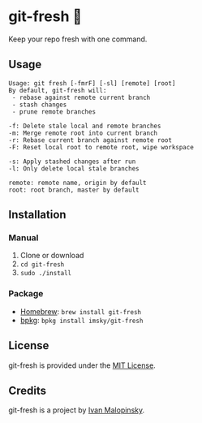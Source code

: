# git-fresh :lemon: 

Keep your repo fresh with one command.

## Usage

```
Usage: git fresh [-fmrF] [-sl] [remote] [root]
By default, git-fresh will:
 - rebase against remote current branch
 - stash changes
 - prune remote branches

-f: Delete stale local and remote branches
-m: Merge remote root into current branch
-r: Rebase current branch against remote root
-F: Reset local root to remote root, wipe workspace

-s: Apply stashed changes after run
-l: Only delete local stale branches

remote: remote name, origin by default
root: root branch, master by default
```

## Installation

### Manual

1. Clone or download
2. `cd git-fresh`
3. `sudo ./install`

### Package

* [Homebrew](http://brew.sh/): `brew install git-fresh`
* [bpkg](http://www.bpkg.io/): `bpkg install imsky/git-fresh`

## License

git-fresh is provided under the [MIT License](http://opensource.org/licenses/MIT).

## Credits

git-fresh is a project by [Ivan Malopinsky](http://imsky.co).
